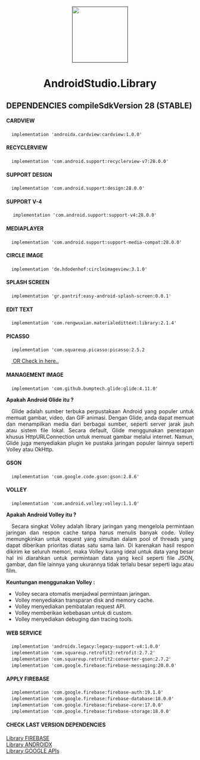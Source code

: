 <p align="center"><a href=""><img height="150" src="https://user-images.githubusercontent.com/37952748/75752927-4426f680-5d5c-11ea-80b0-c455992a9f47.png"></a></p>
<h1 align="center">AndroidStudio.Library</h1>

<h2 align="left">DEPENDENCIES compileSdkVersion 28 (STABLE)</h2>

#### CARDVIEW
&emsp;```implementation 'androidx.cardview:cardview:1.0.0'```

#### RECYCLERVIEW
&emsp;```implementation 'com.android.support:recyclerview-v7:28.0.0'```

#### SUPPORT DESIGN
&emsp;```implementation 'com.android.support:design:28.0.0'```

#### SUPPORT V-4
&emsp; ```implementation 'com.android.support:support-v4:28.0.0'```

#### MEDIAPLAYER
&emsp;```implementation 'com.android.support:support-media-compat:28.0.0'```

#### CIRCLE IMAGE
&emsp;```implementation 'de.hdodenhof:circleimageview:3.1.0'```

#### SPLASH SCREEN
&emsp;```implementation 'gr.pantrif:easy-android-splash-screen:0.0.1'```

#### EDIT TEXT
&emsp;```implementation 'com.rengwuxian.materialedittext:library:2.1.4'```

#### PICASSO
&emsp;```implementation 'com.squareup.picasso:picasso:2.5.2```

&emsp;[  OR Check in here..](https://github.com/codepath/android_guides/wiki/Displaying-Images-with-the-Picasso-Library)

#### MANAGEMENT IMAGE
&emsp;```implementation 'com.github.bumptech.glide:glide:4.11.0'```

**Apakah Android Glide itu ?**<br>
<p align= "justify">&emsp;Glide adalah sumber terbuka perpustakaan Android yang populer untuk memuat gambar, video, dan GIF animasi. Dengan Glide, anda dapat memuat dan menampilkan media dari berbagai sumber, seperti server jarak jauh atau sistem file lokal. Secara default, Glide menggunakan penerapan khusus HttpURLConnection untuk memuat gambar melalui internet. Namun, Glide juga menyediakan plugin ke pustaka jaringan populer lainnya seperti Volley atau OkHttp.</p>

#### GSON
&emsp;```implementation 'com.google.code.gson:gson:2.8.6'```

#### VOLLEY<br>
&emsp;```implementation 'com.android.volley:volley:1.1.0'```<br>

**Apakah Android Volley itu ?**<br>
<p align= "justify">&emsp;Secara singkat Volley adalah library jaringan yang mengelola permintaan jaringan dan respon cache tanpa harus menulis banyak code. Volley memungkinkan untuk request yang simultan dalam pool of threads yang dapat diberikan prioritas diatas satu sama lain. Di karenakan hasil respon dikirim ke seluruh memori, maka Volley kurang ideal untuk data yang besar hal ini diarahkan untuk permintaan data yang kecil seperti file JSON, gambar, dan file lainnya yang ukurannya tidak terlalu besar seperti lagu atau film.</p>

**Keuntungan menggunakan Volley :**<br>
  - Volley secara otomatis menjadwal permintaan jaringan.
  - Volley menyediakan transparan disk and memory cache.
  - Volley menyediakan pembatalan request API.
  - Volley memberikan kebebasan untuk di custom.
  - Volley menyediakan debuging dan tracing tools.
  
#### WEB SERVICE
&emsp;```implementation 'androidx.legacy:legacy-support-v4:1.0.0'``` <br>
&emsp;```implementation 'com.squareup.retrofit2:retrofit:2.7.2'``` <br>
&emsp;```implementation 'com.squareup.retrofit2:converter-gson:2.7.2'``` <br>
&emsp;```implementation 'com.google.firebase:firebase-messaging:20.0.0'```

#### APPLY FIREBASE
&emsp;```implementation 'com.google.firebase:firebase-auth:19.1.0'``` <br>
&emsp;```implementation 'com.google.firebase:firebase-database:18.0.0'``` <br>
&emsp;```implementation 'com.google.firebase:firebase-core:17.0.0'``` <br>
&emsp;```implementation 'com.google.firebase:firebase-storage:18.0.0'```

#### CHECK LAST VERSION DEPENDENCIES
[Library FIREBASE](https://firebase.google.com/docs/android/setup#available-libraries) <br>
[Library ANDROIDX](https://developer.android.com/topic/libraries/support-library/packages?hl=id) <br>
[Library GOOGLE APIs](https://developers.google.com/android/guides/releases)
